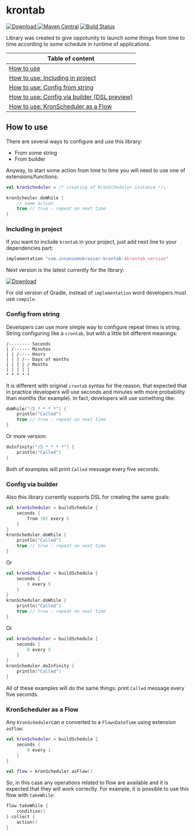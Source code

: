 # krontab

 [ ![Download](https://api.bintray.com/packages/insanusmokrassar/InsanusMokrassar/krontab/images/download.svg) ](https://bintray.com/insanusmokrassar/InsanusMokrassar/krontab/_latestVersion)
 [![Maven Central](https://maven-badges.herokuapp.com/maven-central/com.insanusmokrassar/krontab/badge.svg)](https://maven-badges.herokuapp.com/maven-central/com.insanusmokrassar/krontab)
 [![Build Status](https://travis-ci.com/InsanusMokrassar/krontab.svg?branch=master)](https://travis-ci.com/InsanusMokrassar/krontab)
 
Library was created to give oppotunity to launch some things from time to time according to some schedule in
runtime of applications.

| Table of content |
|---|
| [ How to use ](#how-to-use) |
| [ How to use: Including in project ](#including-in-project) |
| [ How to use: Config from string ](#config-from-string) |
| [ How to use: Config via builder (DSL preview) ](#config-via-builder) |
| [ How to use: KronScheduler as a Flow ](#KronScheduler-as-a-Flow) |

## How to use

There are several ways to configure and use this library:

* From some string
* From builder

Anyway, to start some action from time to time you will need to use one of extensions/functions:

```kotlin
val kronScheduler = /* creating of KronScheduler instance */;

kronScheuler.doWhile {
    // some action
    true // true - repeat on next time
}
```

### Including in project

If you want to include `krontab` in your project, just add next line to your
dependencies part:

```groovy
implementation "com.insanusmokrassar:krontab:$krontab_version"
```

Next version is the latest currently for the library:

[ ![Download](https://api.bintray.com/packages/insanusmokrassar/InsanusMokrassar/krontab/images/download.svg) ](https://bintray.com/insanusmokrassar/InsanusMokrassar/krontab/_latestVersion)

For old version of Gradle, instead of `implementation` word developers must use `compile`.

### Config from string

Developers can use more simple way to configure repeat times is string. String configuring
like a `crontab`, but with a little bit different meanings:
```
/-------- Seconds
| /------ Minutes
| | /---- Hours
| | | /-- Days of months
| | | | / Months
| | | | |
* * * * *
```

It is different with original `crontab` syntax for the reason, that expected that in practice developers
will use seconds and minutes with more probability than months (for example). In fact, developers will use something
like:

```kotlin
doWhile("/5 * * * *") {
    println("Called")
    true // true - repeat on next time
}
```

Or more version:

```kotlin
doInfinity("/5 * * * *") {
    println("Called")
}
```

Both of examples will print `Called` message every five seconds.

### Config via builder

Also this library currently supports DSL for creating the same goals:

```kotlin
val kronScheduler = buildSchedule {
    seconds {
        from (0) every 5
    }
}
kronScheduler.doWhile {
    println("Called")
    true // true - repeat on next time
}
```

Or

```kotlin
val kronScheduler = buildSchedule {
    seconds {
        0 every 5
    }
}
kronScheduler.doWhile {
    println("Called")
    true // true - repeat on next time
}
```

Or

```kotlin
val kronScheduler = buildSchedule {
    seconds {
        0 every 5
    }
}
kronScheduler.doInfinity {
    println("Called")
}
```

All of these examples will do the same things: print `Called` message every five seconds.

### KronScheduler as a Flow

Any `KronScheduler`can e converted to a `Flow<DateTime` using extension `asFlow`:

```kotlin
val kronScheduler = buildSchedule {
    seconds {
        0 every 1
    }
}

val flow = kronScheduler.asFlow()
```

So, in this case any operations related to flow are available and it is expected that they will work correctly. For
example, it is possible to use this flow with `takeWhile`:

```kotlin
flow.takeWhile {
    condition()
}.collect {
    action()
}
```
